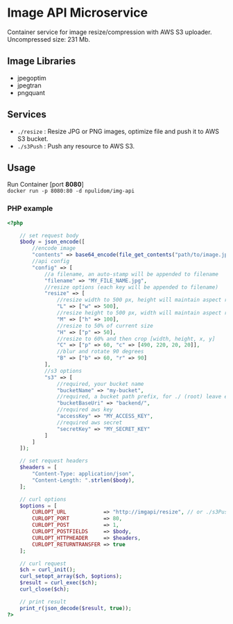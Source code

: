 Image API Microservice
======================

Container service for image resize/compression with AWS S3 uploader.  
Uncompressed size: 231 Mb.

## Image Libraries

- jpegoptim
- jpegtran
- pngquant

## Services

- `./resize` : Resize JPG or PNG images, optimize file and push it to AWS S3 bucket.
- `./s3Push` : Push any resource to AWS S3.

## Usage

Run Container [port **8080**]  
`docker run -p 8080:80 -d npulidom/img-api`

### PHP example
```php
<?php

	// set request body
	$body = json_encode([
		//encode image
		"contents" => base64_encode(file_get_contents("path/to/image.jpg")),
		//api config
		"config" => [
			//a filename, an auto-stamp will be appended to filename
			"filename" => "MY_FILE_NAME.jpg",
			//resize options (each key will be appended to filename)
			"resize" => [
				//resize width to 500 px, height will maintain aspect ratio
				"L" => ["w" => 500],
				//resize height to 500 px, width will maintain aspect ratio
				"M" => ["h" => 100],
				//resize to 50% of current size
				"H" => ["p" => 50],
				//resize to 60% and then crop [width, height, x, y]
				"C" => ["p" => 60, "c" => [490, 220, 20, 20]],
				//blur and rotate 90 degrees
				"B" => ["b" => 60, "r" => 90]
			],
			//s3 options
			"s3" => [
				//required, your bucket name
				"bucketName" => "my-bucket",
				//required, a bucket path prefix, for ./ (root) leave empty
				"bucketBaseUri" => "backend/",
				//required aws key
				"accessKey" => "MY_ACCESS_KEY",
				//required aws secret
				"secretKey" => "MY_SECRET_KEY"
			]
		]
	]);

	// set request headers
	$headers = [
		"Content-Type: application/json",
		"Content-Length: ".strlen($body),
	];

	// curl options
	$options = [
		CURLOPT_URL            => "http://imgapi/resize", // or ./s3Push
		CURLOPT_PORT           => 80,
		CURLOPT_POST           => 1,
		CURLOPT_POSTFIELDS     => $body,
		CURLOPT_HTTPHEADER     => $headers,
		CURLOPT_RETURNTRANSFER => true
	];

	// curl request
	$ch = curl_init();
	curl_setopt_array($ch, $options);
	$result = curl_exec($ch);
	curl_close($ch);

	// print result
	print_r(json_decode($result, true));
?>
```
